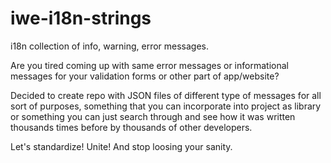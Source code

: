# iwe-i18n-strings

i18n collection of info, warning, error messages.

Are you tired coming up with same error messages or informational messages for your validation forms or other part of app/website?

Decided to create repo with JSON files of different type of messages for all sort of purposes, something that you can incorporate into project as library or something you can just search through and see how it was written thousands times before by thousands of other developers.

Let's standardize! Unite! And stop loosing your sanity.
